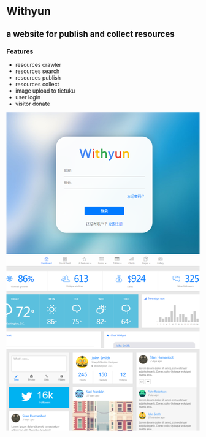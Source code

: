 # Withyun
## a website for publish and collect resources
### Features
- resources crawler
- resources search
- resources publish
- resources collect
- image upload to tietuku
- user login
- visitor donate

![image](https://github.com/kinshines/Withyun/blob/master/pictures/login.png)
![image](https://github.com/kinshines/Withyun/blob/master/pictures/dashboard.png)
![image](https://github.com/kinshines/Withyun/blob/master/pictures/social.png)
